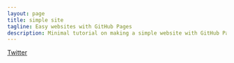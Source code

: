 ```yaml
---
layout: page
title: simple site
tagline: Easy websites with GitHub Pages
description: Minimal tutorial on making a simple website with GitHub Pages
---
```


[Twitter](https://twitter.com/QuentinIRL)
